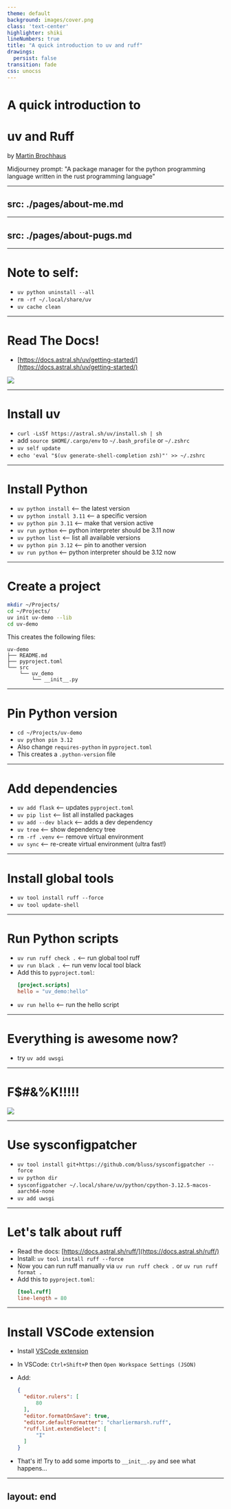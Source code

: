 ```yaml
---
theme: default
background: images/cover.png
class: 'text-center'
highlighter: shiki
lineNumbers: true
title: "A quick introduction to uv and ruff"
drawings:
  persist: false
transition: fade
css: unocss
---
```


# A quick introduction to 
# uv and Ruff

by [Martin Brochhaus](https://primal.net/p/npub1c80wmfpzc7dkghh93kxtrwpe5gdztynvnk2vy93ge68zmzwrm0yqq5h5s7)

<span class="text-xs text-gray-500">Midjourney prompt: "A package manager for the python programming language written in the rust programming language"</span>

---
src: ./pages/about-me.md
---

---
src: ./pages/about-pugs.md
---

---

# Note to self:

- `uv python uninstall --all`
- `rm -rf ~/.local/share/uv`
- `uv cache clean`

---

# Read The Docs!

- [https://docs.astral.sh/uv/getting-started/](https://docs.astral.sh/uv/getting-started/)

<img src="/images/uv.png" class="w-full mt-3" />

---

# Install uv

- `curl -LsSf https://astral.sh/uv/install.sh | sh`
- add `source $HOME/.cargo/env` to `~/.bash_profile` or `~/.zshrc`
- `uv self update`
- `echo 'eval "$(uv generate-shell-completion zsh)"' >> ~/.zshrc`

---

# Install Python

- `uv python install` <-- the latest version
- `uv python install 3.11` <-- a specific version
- `uv python pin 3.11` <-- make that version active
- `uv run python` <-- python interpreter should be 3.11 now
- `uv python list` <-- list all available versions
- `uv python pin 3.12` <-- pin to another version
- `uv run python` <-- python interpreter should be 3.12 now

---

# Create a project

```zsh
mkdir ~/Projects/
cd ~/Projects/
uv init uv-demo --lib
cd uv-demo
```

This creates the following files:

```
uv-demo
├── README.md
├── pyproject.toml
└── src
    └── uv_demo
        └── __init__.py
```

---

# Pin Python version

- `cd ~/Projects/uv-demo`
- `uv python pin 3.12`
- Also change `requires-python` in `pyproject.toml`
- This creates a `.python-version` file

---

# Add dependencies

- `uv add flask` <-- updates `pyproject.toml`
- `uv pip list` <-- list all installed packages
- `uv add --dev black` <-- adds a dev dependency
- `uv tree` <-- show dependency tree
- `rm -rf .venv` <-- remove virtual environment
- `uv sync` <-- re-create virtual environment (ultra fast!)

---

# Install global tools

- `uv tool install ruff --force`
- `uv tool update-shell`

---

# Run Python scripts

- `uv run ruff check .` <-- run global tool ruff 
- `uv run black .` <-- run venv local tool black
- Add this to `pyproject.toml`:
  ```toml
  [project.scripts]
  hello = "uv_demo:hello"
  ```
- `uv run hello` <-- run the hello script

---

# Everything is awesome now?

- try `uv add uwsgi`

---

# F$#&%K!!!!!

<img src="/images/meme.jpg" />

---

# Use sysconfigpatcher

- `uv tool install git+https://github.com/bluss/sysconfigpatcher --force`
- `uv python dir`
- `sysconfigpatcher ~/.local/share/uv/python/cpython-3.12.5-macos-aarch64-none`
- `uv add uwsgi`

---

# Let's talk about ruff

- Read the docs: [https://docs.astral.sh/ruff/](https://docs.astral.sh/ruff/)
- Install: `uv tool install ruff --force`
- Now you can run ruff manually via `uv run ruff check .` or `uv run ruff format .`
- Add this to `pyproject.toml`:
  ```toml
  [tool.ruff]
  line-length = 80
  ```

---

# Install VSCode extension

- Install [VSCode extension](https://marketplace.visualstudio.com/items?itemName=charliermarsh.ruff)
- In VSCode: `Ctrl+Shift+P` then `Open Workspace Settings (JSON)`
- Add:
  ```json
  {
    "editor.rulers": [
        80
    ],
    "editor.formatOnSave": true,
    "editor.defaultFormatter": "charliermarsh.ruff",
    "ruff.lint.extendSelect": [
        "I"
    ]
  }
  ```

- That's it! Try to add some imports to `__init__.py` and see what happens...

---
layout: end
---
